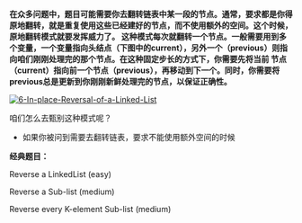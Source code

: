 **在众多问题中，题目可能需要你去翻转链表中某一段的节点。通常，要求都是你得原地翻转，就是重复使用这些已经建好的节点，而不使用额外的空间。这个时候，原地翻转模式就要发挥威力了。
这种模式每次就翻转一个节点。一般需要用到多个变量，一个变量指向头结点（下图中的current），另外一个（previous）则指向咱们刚刚处理完的那个节点。在这种固定步长的方式下，你需要先将当前
节点（current）指向前一个节点（previous），再移动到下一个。同时，你需要将previous总是更新到你刚刚新鲜处理完的节点，以保证正确性。**


<a href="https://ibb.co/2Ynny2J"><img src="https://i.ibb.co/fG112RJ/6-In-place-Reversal-of-a-Linked-List.jpg" alt="6-In-place-Reversal-of-a-Linked-List" border="0"></a>

咱们怎么去甄别这种模式呢？

* 如果你被问到需要去翻转链表，要求不能使用额外空间的时候

**经典题目：**

Reverse a LinkedList (easy)

Reverse a Sub-list (medium)

Reverse every K-element Sub-list (medium)
